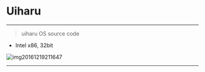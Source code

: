 # Uiharu

<hr/>

> uiharu OS source code

+ Intel x86, 32bit

![img20161219211647](https://cloud.githubusercontent.com/assets/10671733/21323036/ca7ea246-c656-11e6-826e-4127e5b776f1.jpg)
<hr/>
